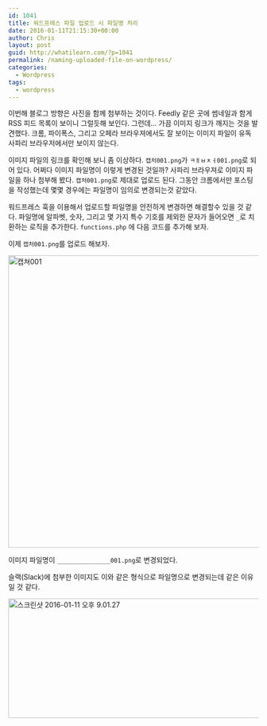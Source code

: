 ```yaml
---
id: 1041
title: 워드프레스 파일 업로드 시 파일명 처리
date: 2016-01-11T21:15:30+00:00
author: Chris
layout: post
guid: http://whatilearn.com/?p=1041
permalink: /naming-uploaded-file-on-wordpress/
categories:
  - Wordpress
tags:
  - wordpress
---
```

이번해 블로그 방향은 사진을 함께 첨부하는 것이다. Feedly 같은 곳에 썸네일과 함게 RSS 피드 목록이 보이니 그럴듯해 보인다. 그런데... 가끔 이미지 링크가 깨지는 것을 발견했다. 크롬, 파이폭스, 그리고 오페라 브라우져에서도 잘 보이는 이미지 파일이 유독 사파리 브라우저에서만 보이지 않는다. 

이미지 파일의 링크를 확인해 보니 좀 이상하다. `캡처001.png`가 `ㅋㅐㅂㅊㅓ001.png`로 되어 있다. 어쩌다 이미지 파일명이 이렇게 변경된 것일까? 사파리 브라우져로 이미지 파일을 하나 첨부해 봤다. `캡처001.png`로 제대로 업로드 된다. 그동안 크롬에서만 포스팅을 작성했는데 몇몇 경우에는 파일명이 임의로 변경되는것 같았다. 

워드프레스 훅을 이용해서 업로드할 파일명을 안전하게 변경하면 해결할수 있을 것 같다. 파일명에 알파벳, 숫자, 그리고 몇 가지 특수 기호를 제외한 문자가 들어오면 `_`로 치환하는 로직을 추가한다. `functions.php` 에 다음 코드를 추가해 보자.

<script src="https://gist.github.com/jeonghwan-kim/d05212a80d300a21b481.js"></script>

이제 `캡처001.png`를 업로드 해보자.

<img src="http://whatilearn.com/wp-content/uploads/2016/01/_______________001.png" alt="캡쳐001" width="589" height="587" class="alignnone size-full wp-image-1042" />

이미지 파일명이 `_______________001.png`로 변경되었다. 

슬랙(Slack)에 첨부한 이미지도 이와 같은 형식으로 파일명으로 변경되는데 같은 이유일 것 같다.

<img src="http://whatilearn.com/wp-content/uploads/2016/01/______________________________-2016-01-11-____________-9-01-27-1024x384.png" alt="스크린샷 2016-01-11 오후 9.01.27" width="640" height="240" class="alignnone size-large wp-image-1044" />


